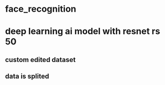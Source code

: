 # face_recognition
 # deep learning ai model with resnet rs 50 
 ## custom edited dataset
 ## data is splited 
 
